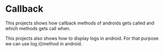 # Callback

This projects shows how callback methods of androids gets called and which methods gets call when.

This projects also shows how to display logs in android. For  that purpose we can use log.i()method in android.
